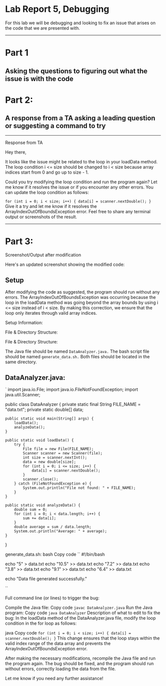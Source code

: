 # Lab Report 5, Debugging

For this lab we will be debugging and looking to fix an issue that arises on the code that we are presented with. 

---

# Part 1 

## Asking the questions to figuring out what the issue is with the code



# Part 2: 
## A response from a TA asking a leading question or suggesting a command to try 
---
Response from TA

Hey there,

It looks like the issue might be related to the loop in your loadData method. The loop condition i <= size should be changed to i < size because array indices start from 0 and go up to size - 1.

Could you try modifying the loop condition and run the program again? Let me know if it resolves the issue or if you encounter any other errors.
You can update the loop condition as follows:

``
for (int i = 0; i < size; i++) {
    data[i] = scanner.nextDouble();
}
``
Give it a try and let me know if it resolves the ArrayIndexOutOfBoundsException error. Feel free to share any terminal output or screenshots of the result.

---
# Part 3:
Screenshot/Output after modification

Here's an updated screenshot showing the modified code:
## Setup
After modifying the code as suggested, the program should run without any errors. The ArrayIndexOutOfBoundsException was occurring because the loop in the loadData method was going beyond the array bounds by using i <= size instead of i < size. By making this correction, we ensure that the loop only iterates through valid array indices.

Setup Information:

File & Directory Structure:

File & Directory Structure:

The Java file should be named `DataAnalyzer.java.`
The bash script file should be named `generate_data.sh.`
Both files should be located in the same directory.

## DataAnalyzer.java:
` import java.io.File;
import java.io.FileNotFoundException;
import java.util.Scanner;

public class DataAnalyzer {
    private static final String FILE_NAME = "data.txt";
    private static double[] data;

    public static void main(String[] args) {
        loadData();
        analyzeData();
    }

    public static void loadData() {
        try {
            File file = new File(FILE_NAME);
            Scanner scanner = new Scanner(file);
            int size = scanner.nextInt();
            data = new double[size];
            for (int i = 0; i <= size; i++) {
                data[i] = scanner.nextDouble();
            }
            scanner.close();
        } catch (FileNotFoundException e) {
            System.out.println("File not found: " + FILE_NAME);
        }
    }

    public static void analyzeData() {
        double sum = 0;
        for (int i = 0; i < data.length; i++) {
            sum += data[i];
        }
        double average = sum / data.length;
        System.out.println("Average: " + average);
    }
}


generate_data.sh:
bash
Copy code
``
#!/bin/bash

echo "5" > data.txt
echo "10.5" >> data.txt
echo "7.2" >> data.txt
echo "3.8" >> data.txt
echo "9.1" >> data.txt
echo "6.4" >> data.txt

echo "Data file generated successfully."

``

Full command line (or lines) to trigger the bug:

Compile the Java file:
Copy code
``javac DataAnalyzer.java``
Run the Java program:
Copy code
``java DataAnalyzer``
Description of what to edit to fix the bug:
In the loadData method of the DataAnalyzer.java file, modify the loop condition in the for loop as follows:

java
Copy code
`
for (int i = 0; i < size; i++) {
    data[i] = scanner.nextDouble();
}
`
This change ensures that the loop stays within the valid index range of the data array and prevents the ArrayIndexOutOfBoundsException error.

After making the necessary modifications, recompile the Java file and run the program again. The bug should be fixed, and the program should run without errors, correctly loading the data from the file.

Let me know if you need any further assistance!
